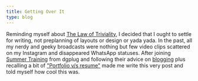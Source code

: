 ```yaml
---
title: Getting Over It
type: blog
---
```


Reminding myself about <a href="https://github.com/dwmkerr/hacker-laws#the-law-of-triviality">The Law of Triviality</a>,
I decided that I ought to settle for writing, not preplanning of layouts or design or yada yada.
In the past, all my nerdy and geeky broadcasts were nothing but few video clips scattered on my Instagram and disappeared WhatsApp statuses.
After joining <a href="https://foss.training/">Summer Training</a> from <a hred="https://dgplug.org/">dgplug</a> and following their advice on <a href="https://summertraining.readthedocs.io/en/latest/blogging.html">blogging</a>
plus recalling a bit of <a href="https://matt.might.net/articles/what-cs-majors-should-know/"> "Portfolio v/s resume"</a> made me write this very post and told myself how cool this was.
